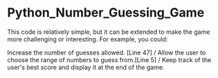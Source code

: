 # Python_Number_Guessing_Game
This code is relatively simple, but it can be extended to make the game more challenging or interesting. For example, you could:

Increase the number of guesses allowed. [Line 47]
/ Allow the user to choose the range of numbers to guess from.[Line 5]
/ Keep track of the user's best score and display it at the end of the game.
